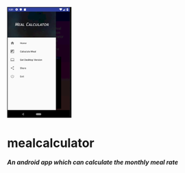 
<img src="Images/Menu.png" width = "150">

# mealcalculator  
##### An android app which can calculate the monthly meal rate

